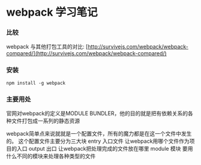 # webpack 学习笔记

### 比较

webpack 与其他打包工具的对比: [http://survivejs.com/webpack/webpack-compared/](http://survivejs.com/webpack/webpack-compared/)

### 安装

```
npm install -g webpack
```

### 主要用处

官网对webpack的定义是MODULE BUNDLER，他的目的就是把有依赖关系的各种文件打包成一系列的静态资源

webpack简单点来说就就是一个配置文件，所有的魔力都是在这一个文件中发生的。 这个配置文件主要分为三大块
entry 入口文件 让webpack用哪个文件作为项目的入口
output 出口 让webpack把处理完成的文件放在哪里
module 模块 要用什么不同的模块来处理各种类型的文件
